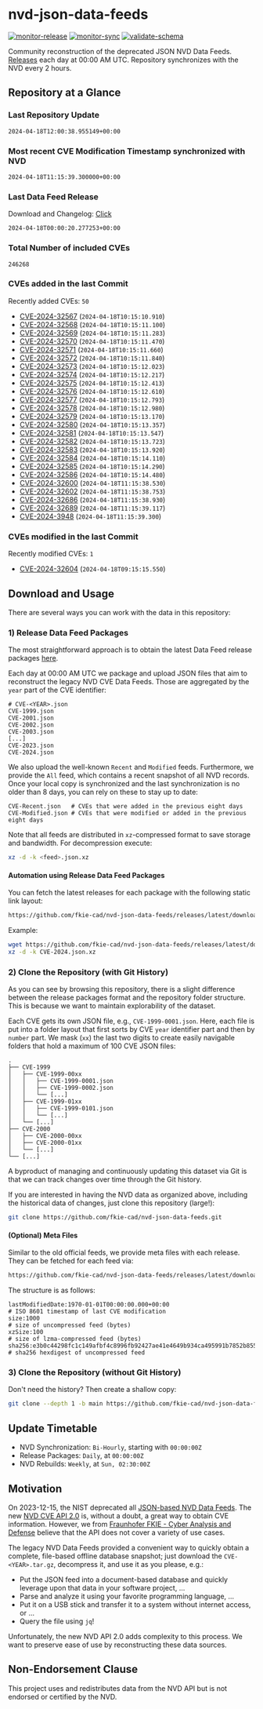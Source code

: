# nvd-json-data-feeds

[![monitor-release](https://github.com/fkie-cad/nvd-json-data-feeds/actions/workflows/monitor_release.yml/badge.svg)](https://github.com/fkie-cad/nvd-json-data-feeds/actions/workflows/monitor_release.yml)
[![monitor-sync](https://github.com/fkie-cad/nvd-json-data-feeds/actions/workflows/monitor_sync.yml/badge.svg)](https://github.com/fkie-cad/nvd-json-data-feeds/actions/workflows/monitor_sync.yml)
[![validate-schema](https://github.com/fkie-cad/nvd-json-data-feeds/actions/workflows/validate_schema.yml/badge.svg)](https://github.com/fkie-cad/nvd-json-data-feeds/actions/workflows/validate_schema.yml)

Community reconstruction of the deprecated JSON NVD Data Feeds.
[Releases](https://github.com/fkie-cad/nvd-json-data-feeds/releases/latest) each day at 00:00 AM UTC.
Repository synchronizes with the NVD every 2 hours.

## Repository at a Glance

### Last Repository Update

```plain
2024-04-18T12:00:38.955149+00:00
```

### Most recent CVE Modification Timestamp synchronized with NVD

```plain
2024-04-18T11:15:39.300000+00:00
```

### Last Data Feed Release

Download and Changelog: [Click](https://github.com/fkie-cad/nvd-json-data-feeds/releases/latest)

```plain
2024-04-18T00:00:20.277253+00:00
```

### Total Number of included CVEs

```plain
246268
```

### CVEs added in the last Commit

Recently added CVEs: `50`

- [CVE-2024-32567](CVE-2024/CVE-2024-325xx/CVE-2024-32567.json) (`2024-04-18T10:15:10.910`)
- [CVE-2024-32568](CVE-2024/CVE-2024-325xx/CVE-2024-32568.json) (`2024-04-18T10:15:11.100`)
- [CVE-2024-32569](CVE-2024/CVE-2024-325xx/CVE-2024-32569.json) (`2024-04-18T10:15:11.283`)
- [CVE-2024-32570](CVE-2024/CVE-2024-325xx/CVE-2024-32570.json) (`2024-04-18T10:15:11.470`)
- [CVE-2024-32571](CVE-2024/CVE-2024-325xx/CVE-2024-32571.json) (`2024-04-18T10:15:11.660`)
- [CVE-2024-32572](CVE-2024/CVE-2024-325xx/CVE-2024-32572.json) (`2024-04-18T10:15:11.840`)
- [CVE-2024-32573](CVE-2024/CVE-2024-325xx/CVE-2024-32573.json) (`2024-04-18T10:15:12.023`)
- [CVE-2024-32574](CVE-2024/CVE-2024-325xx/CVE-2024-32574.json) (`2024-04-18T10:15:12.217`)
- [CVE-2024-32575](CVE-2024/CVE-2024-325xx/CVE-2024-32575.json) (`2024-04-18T10:15:12.413`)
- [CVE-2024-32576](CVE-2024/CVE-2024-325xx/CVE-2024-32576.json) (`2024-04-18T10:15:12.610`)
- [CVE-2024-32577](CVE-2024/CVE-2024-325xx/CVE-2024-32577.json) (`2024-04-18T10:15:12.793`)
- [CVE-2024-32578](CVE-2024/CVE-2024-325xx/CVE-2024-32578.json) (`2024-04-18T10:15:12.980`)
- [CVE-2024-32579](CVE-2024/CVE-2024-325xx/CVE-2024-32579.json) (`2024-04-18T10:15:13.170`)
- [CVE-2024-32580](CVE-2024/CVE-2024-325xx/CVE-2024-32580.json) (`2024-04-18T10:15:13.357`)
- [CVE-2024-32581](CVE-2024/CVE-2024-325xx/CVE-2024-32581.json) (`2024-04-18T10:15:13.547`)
- [CVE-2024-32582](CVE-2024/CVE-2024-325xx/CVE-2024-32582.json) (`2024-04-18T10:15:13.723`)
- [CVE-2024-32583](CVE-2024/CVE-2024-325xx/CVE-2024-32583.json) (`2024-04-18T10:15:13.920`)
- [CVE-2024-32584](CVE-2024/CVE-2024-325xx/CVE-2024-32584.json) (`2024-04-18T10:15:14.110`)
- [CVE-2024-32585](CVE-2024/CVE-2024-325xx/CVE-2024-32585.json) (`2024-04-18T10:15:14.290`)
- [CVE-2024-32586](CVE-2024/CVE-2024-325xx/CVE-2024-32586.json) (`2024-04-18T10:15:14.480`)
- [CVE-2024-32600](CVE-2024/CVE-2024-326xx/CVE-2024-32600.json) (`2024-04-18T11:15:38.530`)
- [CVE-2024-32602](CVE-2024/CVE-2024-326xx/CVE-2024-32602.json) (`2024-04-18T11:15:38.753`)
- [CVE-2024-32686](CVE-2024/CVE-2024-326xx/CVE-2024-32686.json) (`2024-04-18T11:15:38.930`)
- [CVE-2024-32689](CVE-2024/CVE-2024-326xx/CVE-2024-32689.json) (`2024-04-18T11:15:39.117`)
- [CVE-2024-3948](CVE-2024/CVE-2024-39xx/CVE-2024-3948.json) (`2024-04-18T11:15:39.300`)


### CVEs modified in the last Commit

Recently modified CVEs: `1`

- [CVE-2024-32604](CVE-2024/CVE-2024-326xx/CVE-2024-32604.json) (`2024-04-18T09:15:15.550`)


## Download and Usage

There are several ways you can work with the data in this repository:

### 1) Release Data Feed Packages

The most straightforward approach is to obtain the latest Data Feed release packages [here](https://github.com/fkie-cad/nvd-json-data-feeds/releases/latest).

Each day at 00:00 AM UTC we package and upload JSON files that aim to reconstruct the legacy NVD CVE Data Feeds.
Those are aggregated by the `year` part of the CVE identifier:

```
# CVE-<YEAR>.json
CVE-1999.json
CVE-2001.json
CVE-2002.json
CVE-2003.json
[...]
CVE-2023.json
CVE-2024.json
```

We also upload the well-known `Recent` and `Modified` feeds.
Furthermore, we provide the `All` feed, which contains a recent snapshot of all NVD records.
Once your local copy is synchronized and the last synchronization is no older than 8 days, you can rely on these to stay up to date:

```plain
CVE-Recent.json   # CVEs that were added in the previous eight days
CVE-Modified.json # CVEs that were modified or added in the previous eight days
```

Note that all feeds are distributed in `xz`-compressed format to save storage and bandwidth.
For decompression execute:

```sh
xz -d -k <feed>.json.xz
```

#### Automation using Release Data Feed Packages

You can fetch the latest releases for each package with the following static link layout:

```sh
https://github.com/fkie-cad/nvd-json-data-feeds/releases/latest/download/CVE-<YEAR>.json.xz
```

Example:

```sh
wget https://github.com/fkie-cad/nvd-json-data-feeds/releases/latest/download/CVE-2024.json.xz
xz -d -k CVE-2024.json.xz
```

### 2) Clone the Repository (with Git History)

As you can see by browsing this repository, there is a slight difference between the release packages format and the repository folder structure.
This is because we want to maintain explorability of the dataset.

Each CVE gets its own JSON file, e.g., `CVE-1999-0001.json`.
Here, each file is put into a folder layout that first sorts by CVE `year` identifier part and then by `number` part.
We mask (`xx`) the last two digits to create easily navigable folders that hold a maximum of 100 CVE JSON files:

```plain
.
├── CVE-1999
│   ├── CVE-1999-00xx
│   │   ├── CVE-1999-0001.json
│   │   ├── CVE-1999-0002.json
│   │   └── [...]
│   ├── CVE-1999-01xx
│   │   ├── CVE-1999-0101.json
│   │   └── [...]
│   └── [...]
├── CVE-2000
│   ├── CVE-2000-00xx
│   ├── CVE-2000-01xx
│   └── [...]
└── [...]
```

A byproduct of managing and continuously updating this dataset via Git is that we can track changes over time through the Git history.

If you are interested in having the NVD data as organized above, including the historical data of changes, just clone this repository (large!):

```sh
git clone https://github.com/fkie-cad/nvd-json-data-feeds.git
```

#### (Optional) Meta Files

Similar to the old official feeds, we provide meta files with each release. They can be fetched for each feed via:

```sh
https://github.com/fkie-cad/nvd-json-data-feeds/releases/latest/download/CVE-<YEAR>.meta
```

The structure is as follows:

```plain
lastModifiedDate:1970-01-01T00:00:00.000+00:00                          # ISO 8601 timestamp of last CVE modification
size:1000                                                               # size of uncompressed feed (bytes)
xzSize:100                                                              # size of lzma-compressed feed (bytes)
sha256:e3b0c44298fc1c149afbf4c8996fb92427ae41e4649b934ca495991b7852b855 # sha256 hexdigest of uncompressed feed
```

### 3) Clone the Repository (without Git History)

Don't need the history? Then create a shallow copy:

```sh
git clone --depth 1 -b main https://github.com/fkie-cad/nvd-json-data-feeds.git
```


## Update Timetable

* NVD Synchronization: `Bi-Hourly`, starting with `00:00:00Z`
* Release Packages: `Daily`, at `00:00:00Z`
* NVD Rebuilds: `Weekly`, at `Sun, 02:30:00Z`


## Motivation

On 2023-12-15, the NIST deprecated all [JSON-based NVD Data Feeds](https://nvd.nist.gov/vuln/data-feeds#divRetirementBanner-1).
The new [NVD CVE API 2.0](https://nvd.nist.gov/developers/vulnerabilities) is, without a doubt, a great way to obtain CVE information.
However, we from [Fraunhofer FKIE - Cyber Analysis and Defense](https://www.fkie.fraunhofer.de/en/departments/cad.html) believe that the API does not cover a variety of use cases.

The legacy NVD Data Feeds provided a convenient way to quickly obtain a complete, file-based offline database snapshot; just download the `CVE-<YEAR>.tar.gz`, decompress it, and use it as you please, e.g.:

- Put the JSON feed into a document-based database and quickly leverage upon that data in your software project, ...
- Parse and analyze it using your favorite programming language, ...
- Put it on a USB stick and transfer it to a system without internet access, or ...
- Query the file using `jq`!

Unfortunately, the new NVD API 2.0 adds complexity to this process.
We want to preserve ease of use by reconstructing these data sources.

## Non-Endorsement Clause

This project uses and redistributes data from the NVD API but is not endorsed or certified by the NVD.